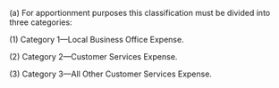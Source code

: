 (a) For apportionment purposes this classification must be divided into three categories:

(1) Category 1—Local Business Office Expense.

(2) Category 2—Customer Services Expense.

(3) Category 3—All Other Customer Services Expense.

